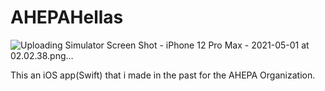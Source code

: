 # AHEPAHellas
![Uploading Simulator Screen Shot - iPhone 12 Pro Max - 2021-05-01 at 02.02.38.png…]()

This an iOS app(Swift) that i made in the past for the AHEPA Organization.
